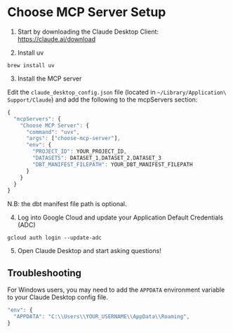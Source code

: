 # Choose MCP Server Setup

1. Start by downloading the Claude Desktop Client: https://claude.ai/download

2. Install uv

```
brew install uv
```

3. Install the MCP server

Edit the `claude_desktop_config.json` file (located in `~/Library/Application\ Support/Claude`) and add the following to the mcpServers section:

```javascript
{
  "mcpServers": {
    "Choose MCP Server": {
      "command": "uvx",
      "args": ["choose-mcp-server"],
      "env": {
        "PROJECT_ID": YOUR_PROJECT_ID,
        "DATASETS": DATASET_1,DATASET_2,DATASET_3
        "DBT_MANIFEST_FILEPATH": YOUR_DBT_MANIFEST_FILEPATH
      }
    }
  }
}
```

N.B: the dbt manifest file path is optional.

4. Log into Google Cloud and update your Application Default Credentials (ADC)

```
gcloud auth login --update-adc
```

5. Open Claude Desktop and start asking questions!

## Troubleshooting

For Windows users, you may need to add the `APPDATA` environment variable to your Claude Desktop config file.

```javascript
"env": {
  "APPDATA": "C:\\Users\\YOUR_USERNAME\\AppData\\Roaming",
}
```
